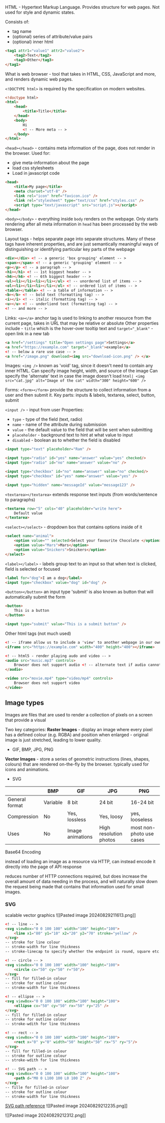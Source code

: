HTML - Hypertext Markup Language. Provides structure for web pages. Not used for style and dynamic states. 

Consists of:
- tag name
- (optional) series of attribute/value pairs
- (optional) inner html

```html
<tag1 attr1="value1" attr2="value2">
	<tag2>Text</tag2>
	<tag3>Other</tag3>
</tag1>
```


What is web browser - tool that takes in HTML, CSS, JavaScript and more, and renders dynamic web pages.

`<!DOCTYPE html>` is required by the specification on modern websites.
```html
<!doctype html>
<html>
	<head>
		<title>Title</title>
	</head>
	<body>
		Hi
		<! -- More meta -- >
	</body>
</html>
```

`<head></head>` - contains meta information of the page, does not render in the browser. Used for:
- give meta-information about the page
- load css stylesheets
- Load in javascript code
```html
<head>
	<title>My page</title>
	<meta charset="utf-8" />
	<link rel="icon" href="favicon.ico" />
	<link rel="stylesheet" type="text/css" href="styles.css" />
	<script type="text/javascript" src="script.js"></script>
</head>
```

`<body></body>` - everything inside `body` renders on the webpage. Only starts rendering after all meta information in `head` has been processed by the web browser.

Layout tags - helps separate page into separate structures. Many of these tags have inherent properties, and are just semantically meaningful ways of distinguishing or identifying particular key parts of the webpage

```html
<div></div> <! -- a generic 'box grouping' element -- >
<span></span> <! -- a generic 'grouping' element -- >
<p></p> <! -- a paragraph -- >
<h1></h1> <! -- 1st biggest header -- >
<h6></h6> <! -- 6th biggest header -- >
<ul><li></li><li></li></ul> <! -- unordered list of items -- >
<ol><li></li><li></li></ol> <! -- ordered list of items -- >
<table></table> <! -- a table of information -- >
<b></b> <! -- bold text (formatting tag) -- >
<i></i> <! -- italic (formatting tag) -- >
<u></u> <! -- underliend text (formatting tag) -- >
<! -- and more -- >
```

Links: `<a></a>`
anchor tag is used to linking to another resource from the current page, takes in URL that may be relative or absolute
Other properties include - `title` which is the hover-over tooltip text and `target="_blank"` - open link in a new tab
```html
<a href="/settings" title="Open settings page">Settings</a>
<a href="https://example.com" target="_blank">example</a>
<! -- below a rare use case -- >
<a href="/image.png" download><img src="download-icon.png" /> </a>
```

Images: `<img />`
known as 'void' tag, since it doesn't need to contain any inner HTML.
Can specify image height, width, and source of the image
Can specify the 'alternate' text in case the image doesn't load
`html| <img src="cat.jpg" alt="Image of the cat" width="300" height="600" />`

Forms: `<form></form>`
provide the structure to collect information from a user and then submit it.
Key parts: inputs & labels, textarea, select, button, submit

`<input />` - input from user
Properties:
- `type` - type of the field (text, radio)
- `name` - name of the attribute during submission
- `value` - the default value to the field that will be sent when submitting
- `placeholder` - background text to hint at what value to input
- `disabled` - boolean as to whether the field is disabled
```html
<input type="text" placeholder="Ram" />

<input type="radio" id="yes" name="answer" value="yes" checked/>
<input type="radio" id="no" name="answer" value="no" />

<input type="checkbox" id="no" name="answer" value="no" checked/>
<input type="checkbox" id="yes" name="answer" value="yes" />

<input type="hidden" name="messageId" value="message123" />
```

`<textarea></textarea>` extends response text inputs (from words/sentence to paragraphs)
```html
<textarea row="5" cols="40" placeholder="write here">
	Default value
</textarea>
```

`<select></select>` - dropdown box that contains options inside of it
```html
<select name="animal">
	<option value="" selected>Select your favourite Chocolate </option>
	<option value="Mars">Mars</option>
	<option value="Snickers">Snickers</option>
</select>
```

`<label></label>` - labels group text to an input so that when text is clicked, field is selected or focused
```html
<label for="dog">I am a dog</label>
<input type="checkbox" value="dog" id="dog" />
```

`<button></button>` an input type 'submit' is also known as button that will automatically submit the form
```html
<button>
	This is a button
</button>

<input type="submit" value="This is a submit button" />
```

Other html tags (not much used)
```html
<! -- iframe allow us to include a 'view' to another webpage in our own -- >
<iframe src="https://example.com" width="400" height="400"></iframe>

<! -- html5 - render playing audo and video -- >
<audio src="music.mp3" controls>
	Browser does not support audio <! -- alternate text if audio cannot load -- >
</audio>

<video src="movie.mp4" type="video/mp4" controls>
	Browser does not support video
</video>
```

## Image types

Images are files that are used to render a collection of pixels on a screen that provide a visual

Two key categories:
**Raster Images** - display an image where every pixel has a defined colour (e.g. RGBA) and position
when enlarged - original image is just stretched, leading to lower quality.
- GIF, BMP, JPG, PNG

**Vector Images** - store a series of geometric instructions (lines, shapes, colours) that are rendered on-the-fly by the browser. typically used for icons and animations.
- SVG


|                | BMP      | GIF              | JPG                    | PNG                      |
| -------------- | -------- | ---------------- | ---------------------- | ------------------------ |
| General format | Variable | 8 bit            | 24 bit                 | 16-24 bit                |
| Compression    | No       | Yes, lossless    | Yes, loosy             | yes, looseless           |
| Uses           | No       | Image animations | High resolution photos | most non-photo use cases |

Base64 Encoding

instead of loading an image as a resource via HTTP, can instead encode it directly into the page of API response

reduces number of HTTP connections required, but does increase the overall amount of data needing in the process, and will naturally slow down the request being made that contains that information
used for small images.

### SVG

scalable vector graphics
![[Pasted image 20240829211613.png]]

```html
<! -- line -- >
<svg viewBox="0 0 100 100" width="100" height="100">
	<line x1="80" y1="10" x2="20" y2="70" stroke="yellow" />
</svg>
-- stroke for line colour
-- stroke-width for line thickness
-- stroke-linecap to specify whether the endpoint is round, square etc.

<! -- circle -- >
<svg viewBox="0 0 100 100" width="100" height="100">
	<circle cx="50" cy="50" r="50"/>
</svg>
-- fill for filled-in colour
-- stroke for outline colour
-- stroke-width for line thickness

<! -- ellipse -- >
<svg viewBox="0 0 100 100" width="100" height="100">
	<ellipse cx="50" cy="50" rx="50" ry="25" />
</svg>
-- fill for filled-in colour
-- stroke for outline colour
-- stroke-wdith for line thickness

<! -- rect -- >
<svg viewBox="0 0 100 100" width="100" height="100">
	<rect x="0" y="0" width="50" height="50" rx="5" ry="5"/>
</svg>
-- fill for filled-in colour
-- stroke for outline colour
-- stroke-wdith for line thickness

<! -- SVG path -- >
<svg viewBox="0 0 100 100" width="100" height="100">
	<path d="M0 0 L100 100 L0 100 Z" />
</svg>
-- fille for filled-in colour
-- stroke for outline colour
-- stroke-width for line thickness
```

[SVG path reference](https://www.w3schools.com/graphics/svg_path.asp)
![[Pasted image 20240829212235.png]]


![[Pasted image 20240829212312.png]]


